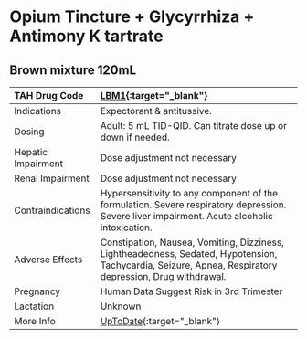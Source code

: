 # Opium Tincture + Glycyrrhiza + Antimony K tartrate

## Brown mixture 120mL

| TAH Drug Code      | [LBM1](https://www.tahsda.org.tw/drugs/hissearch.php?drug_code=LBM1){:target="_blank"}                                                                  |
|:-------------------|:--------------------------------------------------------------------------------------------------------------------------------------------------------|
| Indications        | Expectorant & antitussive.                                                                                                                              |
| Dosing             | Adult: 5 mL TID-QID. Can titrate dose up or down if needed.                                                                                             |
| Hepatic Impairment | Dose adjustment not necessary                                                                                                                           |
| Renal Impairment   | Dose adjustment not necessary                                                                                                                           |
| Contraindications  | Hypersensitivity to any component of the formulation. Severe respiratory depression. Severe liver impairment. Acute alcoholic intoxication.             |
| Adverse Effects    | Constipation, Nausea, Vomiting, Dizziness, Lightheadedness, Sedated, Hypotension, Tachycardia, Seizure, Apnea, Respiratory depression, Drug withdrawal. |
| Pregnancy          | Human Data Suggest Risk in 3rd Trimester                                                                                                                |
| Lactation          | Unknown                                                                                                                                                 |
| More Info          | [UpToDate](https://www.uptodate.com/contents/opium-tincture-and-glycyrrhiza-and-antimony-k-tartrate-drug-information){:target="_blank"}                 |

